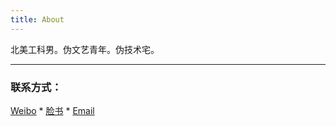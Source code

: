 ```yaml
---
title: About
---
```


北美工科男。伪文艺青年。伪技术宅。 

---


### 联系方式：	

 [Weibo](http://weibo.com/andrewhsu) *
 [脸书](https://www.facebook.com/lisong.xu) *
 [Email](mailto:xulisong731@gmail.com)


